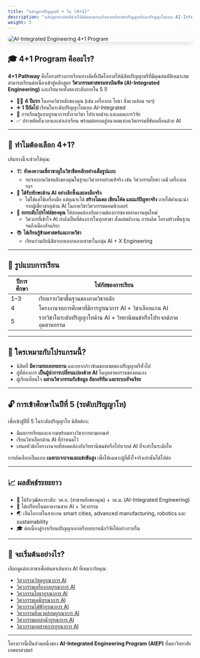 ```yaml
---
title: "หลักสูตรปริญญาตรี + โท (4+1)"
description: "หลักสูตรทางลัดที่ช่วยให้นิสิตสามารถเรียนจบทั้งระดับปริญญาตรีและปริญญาโทแบบ AI-Integrated ได้ภายใน 5 ปี — โดยไม่ลดทอนความลึกในสาขาวิชาหลักหรือความเชี่ยวชาญด้าน AI"
weight: 5
---
```


<img src="../../../img/banners/4plus1-hero.png"
     alt="AI-Integrated Engineering 4+1 Program"
     style="max-width: 100%; height: auto; margin: 0 0 2rem 0; border-radius: 1rem; box-shadow: 0 6px 12px rgba(0,0,0,0.1); display: block;" />

## 🎓 4+1 Program คืออะไร?

**4+1 Pathway** คือโครงสร้างการเรียนทางลัดที่เปิดโอกาสให้นิสิตปริญญาตรีที่มีคุณสมบัติเหมาะสมสามารถเรียนต่อเนื่องเข้าสู่หลักสูตร **วิศวกรรมศาสตรมหาบัณฑิต (AI-Integrated Engineering)** และเรียนจบทั้งสองระดับภายใน 5 ปี

- 🧑‍🎓 **4 ปีแรก** ในภาควิชาหลักของคุณ (เช่น เครื่องกล โยธา สิ่งแวดล้อม ฯลฯ)  
- ➕ **1 ปีถัดไป** เรียนในระดับปริญญาโทแบบ AI-Integrated  
- 🎯 การเรียนรู้แบบบูรณาการทั้งรายวิชา โปรเจกต์จบ และแผนการวิจัย  
- ✅ ประหยัดทั้งเวลาและค่าเล่าเรียน พร้อมต่อยอดสู่อนาคตแห่งนวัตกรรมที่ขับเคลื่อนด้วย AI

---

## 🧠 ทำไมต้องเลือก 4+1?

เส้นทางนี้จะช่วยให้คุณ:

- 🏗️ **ยังคงความเชี่ยวชาญในวิชาชีพหลักอย่างเต็มรูปแบบ**  
    - จบจากภาควิชาหลักของคุณในฐานะวิศวกรอย่างแท้จริง เช่น วิศวกรรมโยธา เคมี เครื่องกล ฯลฯ
- 🤖 **ได้รับทักษะด้าน AI อย่างลึกซึ้งและลงมือจริง**  
    - ไม่ใช่แค่ใช้เครื่องมือ แต่คุณจะได้ **สร้างโมเดล เขียนโค้ด และแก้ปัญหาจริง** ภายใต้คำแนะนำจากผู้เชี่ยวชาญด้าน AI ในภาควิชาวิศวกรรมคอมพิวเตอร์
- 🚀 **ยกระดับโปรไฟล์ของคุณ** ให้สอดคล้องกับความต้องการของตลาดงานยุคใหม่  
    - วิศวกรที่เข้าใจ AI กำลังเป็นที่ต้องการในทุกสาขา ตั้งแต่พลังงาน การผลิต โครงสร้างพื้นฐาน จนถึงเมืองอัจฉริยะ
- 📚 **ได้เรียนรู้ข้ามศาสตร์และภาควิชา**  
    - เรียนร่วมกับนิสิตจากหลากหลายสาขาในกลุ่ม AI + X Engineering

---

## 🔁 รูปแบบการเรียน

| ปีการศึกษา | โฟกัสของการเรียน |
|------------|-------------------|
| 1–3        | เรียนรายวิชาพื้นฐานของภาควิชาหลัก |
| 4          | โครงงานจบการศึกษาที่มีการบูรณาการ AI + วิชาเลือกแกน AI |
| 5          | รายวิชาในระดับปริญญาโทด้าน AI + วิทยานิพนธ์หรือโปรเจกต์ภาคอุตสาหกรรม |

---

## 🧭 ใครเหมาะกับโปรแกรมนี้?

- นิสิตที่ **มีความทะเยอทะยาน** และอยากก้าวข้ามขอบเขตของปริญญาตรีทั่วไป
- ผู้ที่ต้องการ **เป็นผู้นำการเปลี่ยนแปลงด้วย AI** ในอุตสาหกรรมของตนเอง
- ผู้เรียนที่สนใจ **ผสานวิศวกรรมกับข้อมูล อัลกอริทึม และระบบอัจฉริยะ**

---

## 🔓 การเข้าศึกษาในปีที่ 5 (ระดับปริญญาโท)

เพื่อเข้าสู่ปีที่ 5 ในระดับปริญญาโท นิสิตต้อง:

- มีผลการเรียนและความพร้อมทางวิชาการตามเกณฑ์  
- เรียนวิชาเลือกด้าน AI ที่กำหนดไว้  
- เสนอหัวข้อโครงงานจบที่สอดคล้องกับวิทยานิพนธ์หรือโปรเจกต์ AI ที่จะทำในระดับโท  

การคัดเลือกเป็นแบบ **เฉพาะเจาะจงและแข่งขันสูง** เพื่อให้เฉพาะผู้ที่ตั้งใจจริงเท่านั้นได้ไปต่อ

---

## 📈 ผลลัพธ์ระยะยาว

- 🏅 ได้รับวุฒิสองระดับ: วศ.บ. (สาขาหลักของคุณ) + วศ.ม. (AI-Integrated Engineering)
- 💼 ได้เปรียบในตลาดงานสาย AI + วิศวกรรม
- 🌏 เปิดโอกาสในสายงาน smart cities, advanced manufacturing, robotics และ sustainability
- 🎓 ต่อเนื่องสู่การเรียนปริญญาเอกหรือบทบาทนักวิจัยได้อย่างราบรื่น

---

## 📌 จะเริ่มต้นอย่างไร?

เลือกดูแต่ละสาขาเพื่อค้นหาเส้นทาง AI ที่เหมาะกับคุณ:

- [วิศวกรรมวัสดุบูรณาการ AI](/docs/4plus1/materials/)
- [วิศวกรรมเครื่องกลบูรณาการ AI](/docs/4plus1/mechanical/)
- [วิศวกรรมโยธาบูรณาการ AI](/docs/4plus1/civil/)
- [วิศวกรรมเคมีบูรณาการ AI](/docs/4plus1/chemical/)
- [วิศวกรรมไฟฟ้าบูรณาการ AI](/docs/4plus1/electrical/)
- [วิศวกรรมสิ่งแวดล้อมบูรณาการ AI](/docs/4plus1/environmental/)
- [วิศวกรรมแหล่งน้ำบูรณาการ AI](/docs/4plus1/water-resources/)
- [วิศวกรรมอุตสาหการบูรณาการ AI](/docs/4plus1/industrial/)

---

โครงการนี้เป็นส่วนหนึ่งของ **AI-Integrated Engineering Program (AIEP)** ที่มหาวิทยาลัยเกษตรศาสตร์
